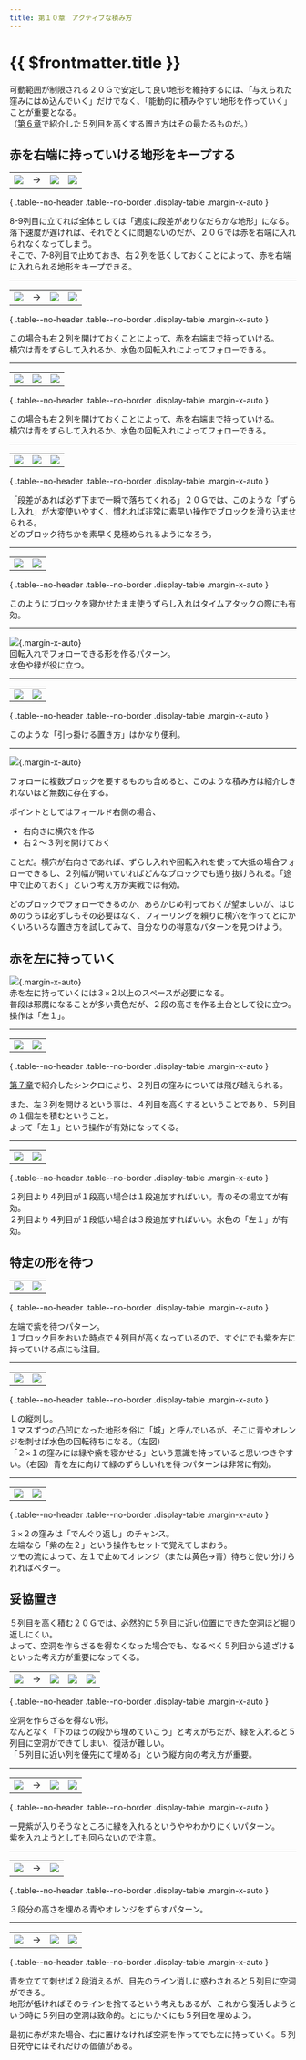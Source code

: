 ```yaml
---
title: 第１０章　アクティブな積み方
---
```


# {{ $frontmatter.title }}

可動範囲が制限される２０Ｇで安定して良い地形を維持するには、「与えられた窪みにはめ込んでいく」だけでなく、「能動的に積みやすい地形を作っていく」ことが重要となる。  
（[第６章](./6.md)で紹介した５列目を高くする置き方はその最たるものだ。）  

## 赤を右端に持っていける地形をキープする

|      |      |      |      |
| :--: | :--: | :--: | :--: |
| ![](/img/10/01.png) | → | ![](/img/10/02.png) | ![](/img/10/03.png) | 

{ .table--no-header .table--no-border .display-table .margin-x-auto }

8-9列目に立てれば全体としては「適度に段差がありなだらかな地形」になる。  
落下速度が遅ければ、それでとくに問題ないのだが、２０Ｇでは赤を右端に入れられなくなってしまう。  
そこで、7-8列目で止めておき、右２列を低くしておくことによって、赤を右端に入れられる地形をキープできる。  

---

|      |      |      |      |
| :--: | :--: | :--: | :--: |
| ![](/img/10/04.png) | → | ![](/img/10/05.png) | ![](/img/10/06.png) | 

{ .table--no-header .table--no-border .display-table .margin-x-auto }

この場合も右２列を開けておくことによって、赤を右端まで持っていける。  
横穴は青をずらして入れるか、水色の回転入れによってフォローできる。  

---

|      |      |      | 
| :--: | :--: | :--: | 
| ![](/img/10/07.png) | ![](/img/10/08.png) | ![](/img/10/09.png) | 

{ .table--no-header .table--no-border .display-table .margin-x-auto }

この場合も右２列を開けておくことによって、赤を右端まで持っていける。  
横穴は青をずらして入れるか、水色の回転入れによってフォローできる。  

---

|      |      |      | 
| :--: | :--: | :--: | 
| ![](/img/10/01.gif) | ![](/img/10/02.gif) | ![](/img/10/03.gif) | 

{ .table--no-header .table--no-border .display-table .margin-x-auto }

「段差があれば必ず下まで一瞬で落ちてくれる」２０Ｇでは、このような「ずらし入れ」が大変使いやすく、慣れれば非常に素早い操作でブロックを滑り込ませられる。   
どのブロック待ちかを素早く見極められるようになろう。    

---

|      |      |
| :--: | :--: |
| ![](/img/10/04.gif) | ![](/img/10/05.gif) |

{ .table--no-header .table--no-border .display-table .margin-x-auto }

このようにブロックを寝かせたまま使うずらし入れはタイムアタックの際にも有効。  

---

![](/img/10/06.gif){.margin-x-auto}  
回転入れでフォローできる形を作るパターン。  
水色や緑が役に立つ。  

---

|      |      |
| :--: | :--: |
| ![](/img/10/07.gif) | ![](/img/10/08.gif) |

{ .table--no-header .table--no-border .display-table .margin-x-auto }

このような「引っ掛ける置き方」はかなり便利。  

---

![](/img/10/09.gif){.margin-x-auto}  

フォローに複数ブロックを要するものも含めると、このような積み方は紹介しきれないほど無数に存在する。  

ポイントとしてはフィールド右側の場合、  
- 右向きに横穴を作る
- 右２～３列を開けておく

ことだ。横穴が右向きであれば、ずらし入れや回転入れを使って大抵の場合フォローできるし、２列幅が開いていればどんなブロックでも通り抜けられる。「途中で止めておく」という考え方が実戦では有効。

どのブロックでフォローできるのか、あらかじめ判っておくが望ましいが、はじめのうちは必ずしもその必要はなく、フィーリングを頼りに横穴を作ってとにかくいろいろな置き方を試してみて、自分なりの得意なパターンを見つけよう。  


## 赤を左に持っていく

![](/img/10/10.gif){.margin-x-auto}  
赤を左に持っていくには３×２以上のスペースが必要になる。  
普段は邪魔になることが多い黄色だが、２段の高さを作る土台として役に立つ。  
操作は「左１」。  

---

|      |      |
| :--: | :--: |
| ![](/img/10/11.gif) | ![](/img/10/12.gif) |

{ .table--no-header .table--no-border .display-table .margin-x-auto }

[第７章](./7.md)で紹介したシンクロにより、２列目の窪みについては飛び越えられる。  

また、左３列を開けるという事は、４列目を高くするということであり、５列目の１個左を積むということ。  
よって「左１」という操作が有効になってくる。  

---

|      |      |
| :--: | :--: |
| ![](/img/10/13.gif) | ![](/img/10/14.gif) |

{ .table--no-header .table--no-border .display-table .margin-x-auto }

２列目より４列目が１段高い場合は１段追加すればいい。青のその場立てが有効。  
２列目より４列目が１段低い場合は３段追加すればいい。水色の「左１」が有効。  


## 特定の形を待つ

|      |      |
| :--: | :--: |
| ![](/img/10/15.gif) | ![](/img/10/16.gif) |

{ .table--no-header .table--no-border .display-table .margin-x-auto }

左端で紫を待つパターン。  
１ブロック目をおいた時点で４列目が高くなっているので、すぐにでも紫を左に持っていける点にも注目。  

---

|      |      |
| :--: | :--: |
| ![](/img/10/17.gif) | ![](/img/10/18.gif) |

{ .table--no-header .table--no-border .display-table .margin-x-auto }

Ｌの縦刺し。  
１マスずつの凸凹になった地形を俗に「城」と呼んでいるが、そこに青やオレンジを刺せば水色の回転待ちになる。（左図）  
「２×１の窪みには緑や紫を寝かせる」という意識を持っていると思いつきやすい。（右図）青を左に向けて緑のずらしいれを待つパターンは非常に有効。  

---

|      |      |
| :--: | :--: |
| ![](/img/10/19.gif) | ![](/img/10/20.gif) |

{ .table--no-header .table--no-border .display-table .margin-x-auto }

３×２の窪みは「でんぐり返し」のチャンス。  
左端なら「紫の左２」という操作もセットで覚えてしまおう。  
ツモの流によって、左１で止めてオレンジ（または黄色→青）待ちと使い分けられればベター。  


## 妥協置き

５列目を高く積む２０Ｇでは、必然的に５列目に近い位置にできた空洞ほど掘り返しにくい。  
よって、空洞を作らざるを得なくなった場合でも、なるべく５列目から遠ざけるといった考え方が重要になってくる。  

|      |      |      |      |      |
| :--: | :--: | :--: | :--: | :--: |
| ![](/img/10/07.png) | → | ![](/img/10/08.png) | ![](/img/10/09.png) | ![](/img/10/10.png) | 

{ .table--no-header .table--no-border .display-table .margin-x-auto }

空洞を作らざるを得ない形。  
なんとなく「下のほうの段から埋めていこう」と考えがちだが、緑を入れると５列目に空洞ができてしまい、復活が難しい。  
「５列目に近い列を優先にて埋める」という縦方向の考え方が重要。  

---

|      |      |      |      |
| :--: | :--: | :--: | :--: |
| ![](/img/10/11.png) | → | ![](/img/10/12.png) | ![](/img/10/13.png) | 

{ .table--no-header .table--no-border .display-table .margin-x-auto }

一見紫が入りそうなところに緑を入れるというややわかりにくいパターン。  
紫を入れようとしても回らないので注意。  

---

|      |      |      |
| :--: | :--: | :--: |
| ![](/img/10/14.png) | → | ![](/img/10/15.png) |

{ .table--no-header .table--no-border .display-table .margin-x-auto }

３段分の高さを埋める青やオレンジをずらすパターン。  

---

|      |      |      |      |
| :--: | :--: | :--: | :--: |
| ![](/img/10/16.png) | → | ![](/img/10/17.png) | ![](/img/10/18.png) | 

{ .table--no-header .table--no-border .display-table .margin-x-auto }

青を立てて刺せば２段消えるが、目先のライン消しに惑わされると５列目に空洞ができる。  
地形が低ければそのラインを捨てるという考えもあるが、これから復活しようという時に５列目の空洞は致命的。とにもかくにも５列目を埋めよう。  

最初に赤が来た場合、右に置けなければ空洞を作ってでも左に持っていく。５列目死守にはそれだけの価値がある。  
